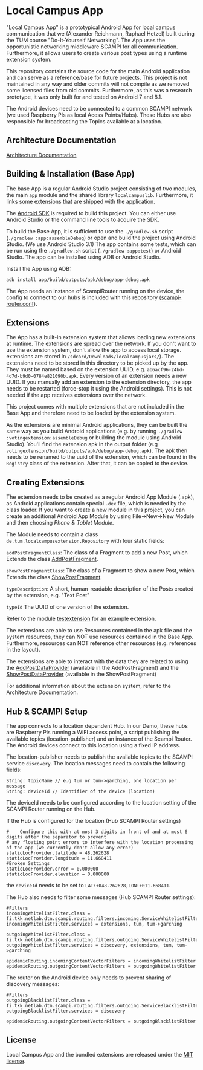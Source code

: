 # Local Campus App

"Local Campus App" is a prototypical Android App for local campus
communication that we (Alexander Reichmann, Raphael Hetzel) built during the
TUM course "Do-It-Yourself Networking". The App uses the opportunistic
networking middleware SCAMPI for all communication. Furthermore, it allows
users to create various post types using a runtime extension system.

This repository contains the source code for the main Android application and
can serve as a reference/base for future projects. This project is not
maintained in any way and older commits will not compile as we removed some
licensed files from old commits. Furthermore, as this was a research prototype,
it was only built for and tested on Android 7 and 8.1.

The Android devices need to be connected to a common SCAMPI network (we used
Raspberry PIs as local Acess Points/Hubs). These Hubs are also responsible for
broadcasting the Topics available at a location.

## Architecture Documentation

[Architecture Documentation](documentation/architecture.md)

## Building & Installation (Base App)

The base App is a regular Android Studio project consisting of two modules, the main
`app` module and the shared library `localcampuslib`. Furthermore, it links some
extensions that are shipped with the application.

The [Android SDK](https://developer.android.com/studio/#downloads) is required
to build this project. You can either use Android Studio or the command line
tools to acquire the SDK.

To build the Base App, it is sufficient to use the `./gradlew.sh` script
(`./gradlew :app:assembleDebug`) or open and build the project using Android
Studio. (We use Android Studio 3.1) The app contains some tests, which can
be run using the `./gradlew.sh` script (`./gradlew :app:test`) or Android
Studio. The app can be installed using ADB or Android Studio.

Install the App using ADB:

`adb install app/build/outputs/apk/debug/app-debug.apk`

The App needs an instance of ScampiRouter running on the device, the config to
connect to our hubs is included with this repository 
([scampi-router.conf](scampi-router.conf)).

## Extensions

The App has a built-in extension system that allows loading new extensions at
runtime. The extensions are spread over the network. If you don't want to use
the extension system, don't allow the app to access local storage. extensions
are stored in `/sdcard/Downloads/localcampusjars/`). The extensions need to be
stored in this directory to be picked up by the app. They must be named based
on the extension UUID, e.g. `ab6acf96-24bd-4d7d-b9d0-0784e821090b.apk`. Every
version of an extension needs a new UUID. If you manually add an extension to
the extension directory, the app needs to be restarted (force-stop it using
the Android settings). This is not needed if the app receives extensions over
the network.

This project comes with multiple extensions that are not included in the Base
App and therefore need to be loaded by the extension system.

As the extensions are minimal Android applications, they can be built the same
way as you build Android applications (e.g. by running `./gradlew
:votingextension:assembleDebug`  or building the module using Android Studio).
You'll find the extension apk in the output folder (e.g
`votingextension/build/outputs/apk/debug/app-debug.apk`).  The apk then needs
to be renamed to the uuid of the extension, which can be found in the
`Registry` class of the extension. After that, it can be copied to the device.


## Creating Extensions

The extension needs to be created as a regular Android App Module (.apk), as
Android applications contain special `.dex` file, which is needed by the class
loader. If you want to create a new module in this project, you can create an
additional Android App Module by using File->New->New Module and then choosing *Phone &
Tablet Module*.

The Module needs to contain a class `de.tum.localcampusextension.Repository`
with four static fields:

`addPostFragmentClass`: The class of a Fragment to add a new Post, which Extends
the class [AddPostFragment](localcampuslib/src/main/java/de/tum/localcampuslib/AddPostFragment.java).

`showPostFragmentClass`: The class of a Fragment to show a new Post, which Extends the class
[ShowPostFragment](localcampuslib/src/main/java/de/tum/localcampuslib/ShowPostFragment.java). 

`typeDescription`: A short, human-readable description of
the Posts created by the extension, e.g. "Text Post"

`typeId` The UUID of one version of the extension.

Refer to the module [testextension](testextension) for an example extension.

The extensions are able to use Resources contained in the apk file and the system
resources, they can NOT use resources contained in the Base App.
Furthermore, resources can NOT reference other resources (e.g. references in
the layout).

The extensions are able to interact with the data they are related to using the 
[AddPostDataProvider](localcampuslib/src/main/java/de/tum/localcampuslib/AddPostDataProvider.java)
(available in the AddPostFragment) and the 
[ShowPostDataProvider](localcampuslib/src/main/java/de/tum/localcampuslib/ShowPostDataProvider.java)
(available in the ShowPostFragment)

For additional information about the extension system, refer to the
Architecture Documentation.

## Hub & SCAMPI Setup

The app connects to a location dependent Hub. In our Demo, these hubs are
Raspberry Pis running a WIFI access point, a script publishing the available
topics (location-publisher) and an instance of the Scampi Router. The Android
devices connect to this location using a fixed IP address.

The location-publisher needs to publish the available topics to the SCAMPI
service `discovery`. The location messages need to contain the following fields:

```
String: topicName // e.g tum or tum->garching, one location per message
String: deviceId // Identifier of the device (location)
```

The deviceId needs to be configured according to the location setting of the
SCAMPI Router running on the Hub.

If the Hub is configured for the location (Hub SCAMPI Router settings)
```
#    Configure this with at most 3 digits in front of and at most 6 digits after the separator to prevent
# any floating point errors to interfere with the location processing of the app (we currently don't allow any error)
staticLocProvider.latitude = 48.262628
staticLocProvider.longitude = 11.668411
#Broken Settings
staticLocProvider.error = 0.000000
staticLocProvider.elevation = 0.000000
```

the `deviceId` needs to be set to `LAT:+048.262628,LON:+011.668411`.

The Hub also needs to filter some messages (Hub SCAMPI Router settings):
```
#Filters
incomingWhitelistFilter.class = fi.tkk.netlab.dtn.scampi.routing.filters.incoming.ServiceWhitelistFilter
incomingWhitelistFilter.services = extensions, tum, tum->garching

outgoingWhitelistFilter.class = fi.tkk.netlab.dtn.scampi.routing.filters.outgoing.ServiceWhitelistFilter
outgoingWhitelistFilter.services = discovery, extensions, tum, tum->garching

epidemicRouting.incomingContentVectorFilters = incomingWhitelistFilter
epidemicRouting.outgoingContentVectorFilters = outgoingWhitelistFilter

```

The router on the Android device only needs to prevent sharing of discovery messages:
```
#Filters
outgoingBlacklistFilter.class = fi.tkk.netlab.dtn.scampi.routing.filters.outgoing.ServiceBlacklistFilter
outgoingBlacklistFilter.services = discovery

epidemicRouting.outgoingContentVectorFilters = outgoingBlacklistFilter
```

## License

Local Campus App and the bundled extensions are released under the [MIT license](LICENSE).